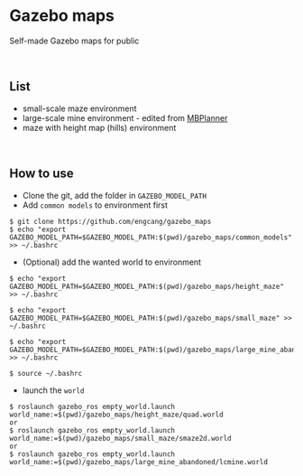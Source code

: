 # Gazebo maps
Self-made Gazebo maps for public

<br>

## List
+ small-scale maze environment
+ large-scale mine environment - edited from [MBPlanner](https://github.com/ntnu-arl/mbplanner_ros/tree/master/planner_gazebo_sim/worlds)
+ maze with height map (hills) environment

<br>

## How to use
+ Clone the git, add the folder in `GAZEBO_MODEL_PATH`
+ Add `common models` to environment first
~~~shell
$ git clone https://github.com/engcang/gazebo_maps
$ echo "export GAZEBO_MODEL_PATH=$GAZEBO_MODEL_PATH:$(pwd)/gazebo_maps/common_models" >> ~/.bashrc
~~~

+ (Optional) add the wanted world to environment
~~~shell
$ echo "export GAZEBO_MODEL_PATH=$GAZEBO_MODEL_PATH:$(pwd)/gazebo_maps/height_maze" >> ~/.bashrc

$ echo "export GAZEBO_MODEL_PATH=$GAZEBO_MODEL_PATH:$(pwd)/gazebo_maps/small_maze" >> ~/.bashrc

$ echo "export GAZEBO_MODEL_PATH=$GAZEBO_MODEL_PATH:$(pwd)/gazebo_maps/large_mine_abandoned" >> ~/.bashrc

$ source ~/.bashrc
~~~

+ launch the `world`
~~~shell
$ roslaunch gazebo_ros empty_world.launch world_name:=$(pwd)/gazebo_maps/height_maze/quad.world
or
$ roslaunch gazebo_ros empty_world.launch world_name:=$(pwd)/gazebo_maps/small_maze/smaze2d.world
or
$ roslaunch gazebo_ros empty_world.launch world_name:=$(pwd)/gazebo_maps/large_mine_abandoned/lcmine.world
~~~
